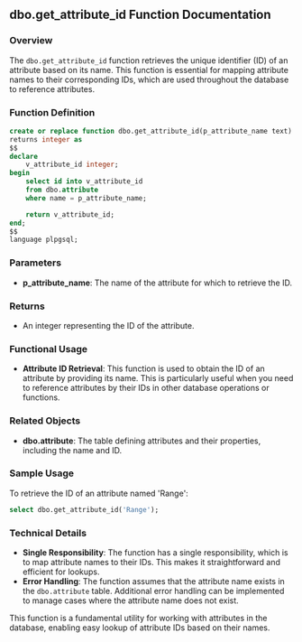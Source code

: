 ## dbo.get_attribute_id Function Documentation

### Overview

The `dbo.get_attribute_id` function retrieves the unique identifier (ID) of an attribute based on its name. This function is essential for mapping attribute names to their corresponding IDs, which are used throughout the database to reference attributes.

### Function Definition

```sql
create or replace function dbo.get_attribute_id(p_attribute_name text)
returns integer as
$$
declare
    v_attribute_id integer;
begin
    select id into v_attribute_id
    from dbo.attribute
    where name = p_attribute_name;

    return v_attribute_id;
end;
$$
language plpgsql;
```

### Parameters

- **p_attribute_name**: The name of the attribute for which to retrieve the ID.

### Returns

- An integer representing the ID of the attribute.

### Functional Usage

- **Attribute ID Retrieval**: This function is used to obtain the ID of an attribute by providing its name. This is particularly useful when you need to reference attributes by their IDs in other database operations or functions.

### Related Objects

- **dbo.attribute**: The table defining attributes and their properties, including the name and ID.

### Sample Usage

To retrieve the ID of an attribute named 'Range':

```sql
select dbo.get_attribute_id('Range');
```

### Technical Details

- **Single Responsibility**: The function has a single responsibility, which is to map attribute names to their IDs. This makes it straightforward and efficient for lookups.
- **Error Handling**: The function assumes that the attribute name exists in the `dbo.attribute` table. Additional error handling can be implemented to manage cases where the attribute name does not exist.

This function is a fundamental utility for working with attributes in the database, enabling easy lookup of attribute IDs based on their names.